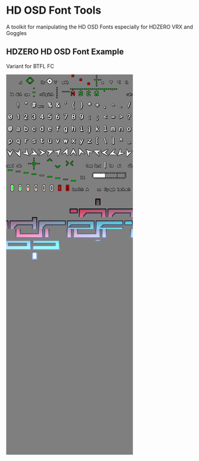 # HD OSD Font Tools
A toolkit for manipulating the HD OSD Fonts especially for HDZERO VRX and Goggles

## HDZERO HD OSD Font Example
Variant for BTFL FC

![](resources/fonts/BTFL_ondrascz_minimal_lowercase_color_ondras_V1.0.0.bmp)
